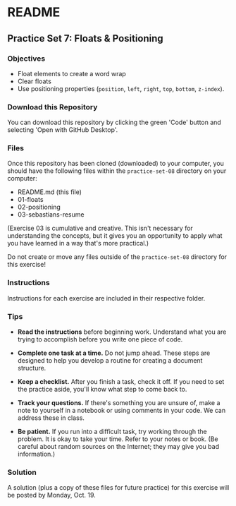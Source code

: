# README

## Practice Set 7: Floats & Positioning

### Objectives

- Float elements to create a word wrap
- Clear floats
- Use positioning properties (`position`, `left`, `right`, `top`, `bottom`, `z-index`).

### Download this Repository

You can download this repository by clicking the green 'Code' button and selecting 'Open with GitHub Desktop'.

### Files

Once this repository has been cloned (downloaded) to your computer, you should have the following files within the `practice-set-08` directory on your computer:

- README.md (this file)
- 01-floats
- 02-positioning
- 03-sebastians-resume

(Exercise 03 is cumulative and creative. This isn't necessary for understanding the concepts, but it gives you an opportunity to apply what you have learned in a way that's more practical.)

Do not create or move any files outside of the `practice-set-08` directory for this exercise!

### Instructions

Instructions for each exercise are included in their respective folder.


### Tips

- **Read the instructions** before beginning work. Understand what you are trying to accomplish before you write one piece of code.

- **Complete one task at a time.** Do not jump ahead. These steps are designed to help you develop a routine for creating a document structure.

- **Keep a checklist.** After you finish a task, check it off. If you need to set the practice aside, you'll know what step to come back to.

- **Track your questions.** If there's something you are unsure of, make a note to yourself in a notebook or using comments in your code. We can address these in class.

- **Be patient.** If you run into a difficult task, try working through the problem. It is okay to take your time. Refer to your notes or book. (Be careful about random sources on the Internet; they may give you bad information.)


### Solution

A solution (plus a copy of these files for future practice) for this exercise will be posted by Monday, Oct. 19.
